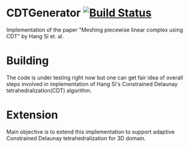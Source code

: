 # CDTGenerator [![Build Status](https://travis-ci.org/pranavkantgaur/CodedPhaseShift3DScanner.svg)](https://travis-ci.org/pranavkantgaur/CodedPhaseShift3DScanner)
Implementation of the paper "Meshing piecewise linear complex using CDT" by Hang Si et. al.

# Building
The code is under testing right now but one can get fair idea of overall steps involved in implementation of Hang Si's Constrained Delaunay tetrahedralization(CDT) algorithm.

# Extension
Main objective is to extend this implementation to support adaptive Constrained Delaunay tetrahedralization for 3D domain.

